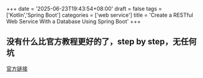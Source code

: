 +++
date = '2025-06-23T19:43:54+08:00'
draft = false
tags = ['Kotlin','Spring Boot']
categories = ['web service']
title = 'Create a RESTful Web Service With a Database Using Spring Boot'
+++

## 没有什么比官方教程更好的了，step by step，无任何坑

[官方链接](https://kotlinlang.org/docs/jvm-get-started-spring-boot.html)
